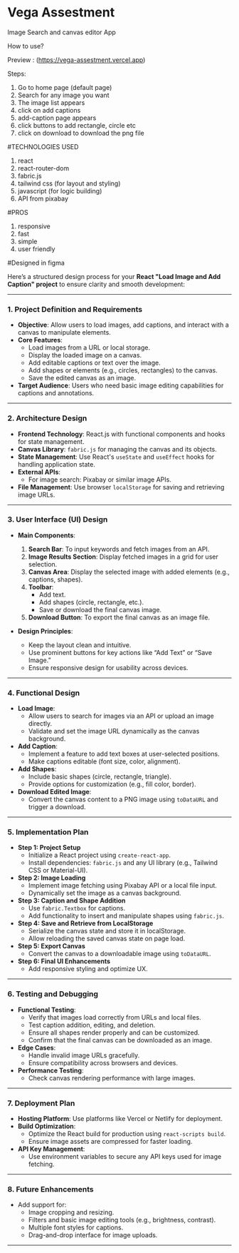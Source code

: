 # Vega Assestment 

Image Search and canvas editor App 

How to use? 

Preview : (https://vega-assestment.vercel.app)

Steps:

1.  Go to home page (default page)
2.  Search for any image you want
3.  The image list appears
4.  click on add captions
5.  add-caption page appears
6.  click buttons to add rectangle, circle etc
7.  click on download to download the png file 

#TECHNOLOGIES USED

1. react
2. react-router-dom
3. fabric.js
4. tailwind css (for layout and styling)
5. javascript (for logic building)
6. API from pixabay


#PROS
1. responsive
2. fast
3. simple
4. user friendly

#Designed in figma 



Here’s a structured design process for your **React "Load Image and Add Caption" project** to ensure clarity and smooth development:

---

### **1. Project Definition and Requirements**
   - **Objective**: Allow users to load images, add captions, and interact with a canvas to manipulate elements.
   - **Core Features**:
     - Load images from a URL or local storage.
     - Display the loaded image on a canvas.
     - Add editable captions or text over the image.
     - Add shapes or elements (e.g., circles, rectangles) to the canvas.
     - Save the edited canvas as an image.
   - **Target Audience**: Users who need basic image editing capabilities for captions and annotations.

---

### **2. Architecture Design**
   - **Frontend Technology**: React.js with functional components and hooks for state management.
   - **Canvas Library**: `fabric.js` for managing the canvas and its objects.
   - **State Management**: Use React's `useState` and `useEffect` hooks for handling application state.
   - **External APIs**:
     - For image search: Pixabay or similar image APIs.
   - **File Management**: Use browser `localStorage` for saving and retrieving image URLs.

---

### **3. User Interface (UI) Design**
   - **Main Components**:
     1. **Search Bar**: To input keywords and fetch images from an API.
     2. **Image Results Section**: Display fetched images in a grid for user selection.
     3. **Canvas Area**: Display the selected image with added elements (e.g., captions, shapes).
     4. **Toolbar**:
        - Add text.
        - Add shapes (circle, rectangle, etc.).
        - Save or download the final canvas image.
     5. **Download Button**: To export the final canvas as an image file.

   - **Design Principles**:
     - Keep the layout clean and intuitive.
     - Use prominent buttons for key actions like “Add Text” or “Save Image.”
     - Ensure responsive design for usability across devices.

---

### **4. Functional Design**
   - **Load Image**:
     - Allow users to search for images via an API or upload an image directly.
     - Validate and set the image URL dynamically as the canvas background.
   - **Add Caption**:
     - Implement a feature to add text boxes at user-selected positions.
     - Make captions editable (font size, color, alignment).
   - **Add Shapes**:
     - Include basic shapes (circle, rectangle, triangle).
     - Provide options for customization (e.g., fill color, border).
   - **Download Edited Image**:
     - Convert the canvas content to a PNG image using `toDataURL` and trigger a download.

---

### **5. Implementation Plan**
   - **Step 1: Project Setup**
     - Initialize a React project using `create-react-app`.
     - Install dependencies: `fabric.js` and any UI library (e.g., Tailwind CSS or Material-UI).
   - **Step 2: Image Loading**
     - Implement image fetching using Pixabay API or a local file input.
     - Dynamically set the image as a canvas background.
   - **Step 3: Caption and Shape Addition**
     - Use `fabric.Textbox` for captions.
     - Add functionality to insert and manipulate shapes using `fabric.js`.
   - **Step 4: Save and Retrieve from LocalStorage**
     - Serialize the canvas state and store it in localStorage.
     - Allow reloading the saved canvas state on page load.
   - **Step 5: Export Canvas**
     - Convert the canvas to a downloadable image using `toDataURL`.
   - **Step 6: Final UI Enhancements**
     - Add responsive styling and optimize UX.

---

### **6. Testing and Debugging**
   - **Functional Testing**:
     - Verify that images load correctly from URLs and local files.
     - Test caption addition, editing, and deletion.
     - Ensure all shapes render properly and can be customized.
     - Confirm that the final canvas can be downloaded as an image.
   - **Edge Cases**:
     - Handle invalid image URLs gracefully.
     - Ensure compatibility across browsers and devices.
   - **Performance Testing**:
     - Check canvas rendering performance with large images.

---

### **7. Deployment Plan**
   - **Hosting Platform**: Use platforms like Vercel or Netlify for deployment.
   - **Build Optimization**:
     - Optimize the React build for production using `react-scripts build`.
     - Ensure image assets are compressed for faster loading.
   - **API Key Management**:
     - Use environment variables to secure any API keys used for image fetching.

---

### **8. Future Enhancements**
   - Add support for:
     - Image cropping and resizing.
     - Filters and basic image editing tools (e.g., brightness, contrast).
     - Multiple font styles for captions.
     - Drag-and-drop interface for image uploads.

---








